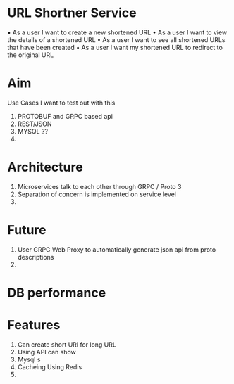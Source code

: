 # URL Shortner Service
• As a user I want to create a new shortened URL
• As a user I want to view the details of a shortened URL
• As a user I want to see all shortened URLs that have been created
• As a user I want my shortened URL to redirect to the original URL


# Aim

Use Cases I want to test out with this
1. PROTOBUF and GRPC based api
2. REST/JSON 
3. MYSQL ??
4. 


# Architecture
1. Microservices talk to each other through GRPC / Proto 3
2. Separation of concern is implemented on service level
3.


# Future
1. User GRPC Web Proxy to automatically generate json api from proto descriptions
2. 

# DB performance



# Features
1. Can create short URl for long URL
2. Using API can show 
3. Mysql s 
4. Cacheing Using Redis
5.  


